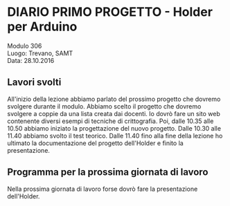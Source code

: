 # DIARIO PRIMO PROGETTO - Holder per Arduino

Modulo 306 <br>
Luogo: Trevano, SAMT <br>
Data: 28.10.2016

## Lavori svolti
All'inizio della lezione abbiamo parlato del prossimo progetto che dovremo svolgere durante il modulo. Abbiamo scelto il progetto che dovremo svolgere a coppie da una lista creata dai docenti. Io dovrò fare un sito web contenente diversi esempi di tecniche di crittografia.
Poi, dalle 10.35 alle 10.50 abbiamo iniziato la progettazione del nuovo progetto.
Dalle 10.30 alle 11.40 abbiamo svolto il test teorico.
Dalle 11.40 fino alla fine della lezione ho ultimato la documentazione del progetto dell'Holder e finito la presentazione.

## Programma per la prossima giornata di lavoro
Nella prossima giornata di lavoro forse dovrò fare la presentazione dell'Holder.



